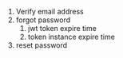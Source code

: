 1. Verify email address
2. forgot password
   1. jwt token expire time
   2. token instance expire time
3. reset password